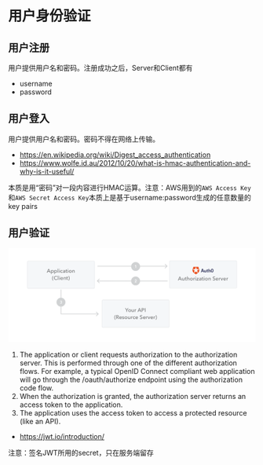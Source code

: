 # 用户身份验证

## 用户注册

用户提供用户名和密码。注册成功之后，Server和Client都有

* username
* password

## 用户登入

用户提供用户名和密码。密码不得在网络上传输。

* https://en.wikipedia.org/wiki/Digest_access_authentication
* https://www.wolfe.id.au/2012/10/20/what-is-hmac-authentication-and-why-is-it-useful/

本质是用“密码”对一段内容进行HMAC运算。注意：AWS用到的`AWS Access Key`和`AWS Secret Access Key`本质上是基于username:password生成的任意数量的key pairs

## 用户验证

![](../assets/client-credentials-grant.png)

1. The application or client requests authorization to the authorization server. This is performed through one of the different authorization flows. For example, a typical OpenID Connect compliant web application will go through the /oauth/authorize endpoint using the authorization code flow.
2. When the authorization is granted, the authorization server returns an access token to the application.
3. The application uses the access token to access a protected resource (like an API).

* https://jwt.io/introduction/

注意：签名JWT所用的secret，只在服务端留存
